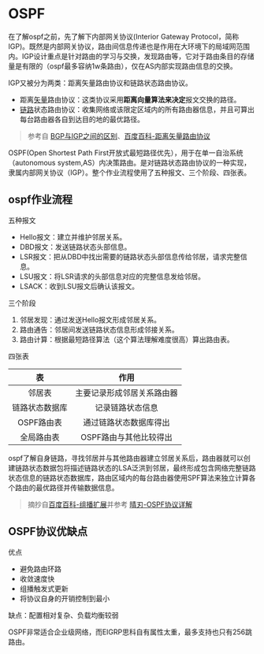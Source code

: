 # OSPF

在了解ospf之前，先了解下内部网关协议(Interior Gateway Protocol，简称IGP)。既然是内部网关协议，路由间信息传递也是作用在大环境下的局域网范围内。IGP设计重点是针对路由的学习与交换，发现路由等，它对于路由条目的存储量是有限的（ospf最多容纳1w条路由），仅在AS内部实现路由信息的交换。

IGP又被分为两类：距离矢量路由协议和链路状态路由协议。

* 距离[矢量](https://zhidao.baidu.com/question/71933083.html)路由协议：这类协议采用**距离向量算法来决定**报文交换的路径。
* [链路](https://baike.baidu.com/item/%E6%95%B0%E6%8D%AE%E9%93%BE%E8%B7%AF/7181323)状态路由协议：收集网络或该限定区域内的所有路由器信息，并且可算出每台路由器各自到达目的地的最优路径。

> 参考自 [BGP与IGP之间的区别](http://www.voidcn.com/article/p-ojocvzvo-tx.html)、[百度百科-距离矢量路由协议](https://baike.baidu.com/item/%E9%93%BE%E8%B7%AF%E7%8A%B6%E6%80%81%E8%B7%AF%E7%94%B1%E5%8D%8F%E8%AE%AE)

OSPF(Open Shortest Path First开放式最短路径优先），用于在单一自治系统（autonomous system,AS）内决策路由。是对链路状态路由协议的一种实现，隶属内部网关协议（IGP）。整个作业流程使用了五种报文、三个阶段、四张表。

## ospf作业流程

五种报文
* Hello报文：建立并维护邻居关系。
* DBD报文：发送链路状态头部信息。
* LSR报文：把从DBD中找出需要的链路状态头部信息传给邻居，请求完整信息。
* LSU报文：将LSR请求的头部信息对应的完整信息发给邻居。
* LSACK：收到LSU报文后确认该报文。

三个阶段
1. 邻居发现：通过发送Hello报文形成邻居关系。 
1. 路由通告：邻居间发送链路状态信息形成邻接关系。 
1. 路由计算：根据最短路径算法（这个算法理解难度很高）算出路由表。 

四张表

|表|作用
|:-:|:-:
|邻居表|主要记录形成邻居关系路由器
|链路状态数据库|记录链路状态信息 
|OSPF路由表|通过链路状态数据库得出 
|全局路由表|OSPF路由与其他比较得出

ospf了解自身链路，寻找邻居并与其他路由器建立邻居关系后，路由器就可以创建链路状态数据包将描述链路状态的LSA泛洪到邻居，最终形成包含网络完整链路状态信息的链路状态数据库，路由区域内的每台路由器使用SPF算法来独立计算各个路由的最优路径并传输数据信息。

> 摘抄自[百度百科-组播扩展](https://baike.baidu.com/item/组播扩展OSPF)并参考 [晴刃-OSPF协议详解](https://www.qingsword.com/qing/596.html)

## OSPF协议优缺点

优点

* 避免路由环路
* 收敛速度快
* 组播触发式更新
* 将协议自身的开销控制到最小

缺点：配置相对复杂、负载均衡较弱

OSPF非常适合企业级网络，而EIGRP思科自有属性太重，最多支持也只有256跳路由。
